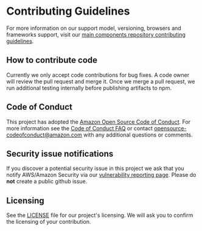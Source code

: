 # Contributing Guidelines

For more information on our support model, versioning, browsers and frameworks support, visit our [main components repository contributing guidelines](https://github.com/cloudscape-design/components/blob/main/CONTRIBUTING.md).


## How to contribute code

Currently we only accept code contributions for bug fixes. A code owner will review the pull request and merge it. Once we merge a pull request, we run additional testing internally before publishing artifacts to npm.


## Code of Conduct
This project has adopted the [Amazon Open Source Code of Conduct](https://aws.github.io/code-of-conduct).
For more information see the [Code of Conduct FAQ](https://aws.github.io/code-of-conduct-faq) or contact
opensource-codeofconduct@amazon.com with any additional questions or comments.


## Security issue notifications
If you discover a potential security issue in this project we ask that you notify AWS/Amazon Security via our [vulnerability reporting page](http://aws.amazon.com/security/vulnerability-reporting/). Please do **not** create a public github issue.


## Licensing

See the [LICENSE](LICENSE) file for our project's licensing. We will ask you to confirm the licensing of your contribution.
